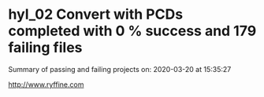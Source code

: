 # hyl_02 Convert with PCDs completed with 0 % success and 179 failing files

Summary of passing and failing projects on: 2020-03-20 at 15:35:27

http://www.ryffine.com
